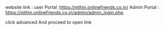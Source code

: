 website link : 
user Portal :https://nithin.onlinefriends.co.in/
Admin Portal : https://nithin.onlinefriends.co.in/admin/admin_login.php

click advanced And proceed to open link
